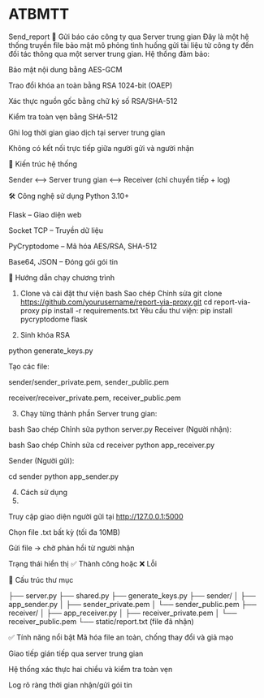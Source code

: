 # ATBMTT
Send_report
📌 Gửi báo cáo công ty qua Server trung gian
Đây là một hệ thống truyền file bảo mật mô phỏng tình huống gửi tài liệu từ công ty đến đối tác thông qua một server trung gian. Hệ thống đảm bảo:

Bảo mật nội dung bằng AES-GCM

Trao đổi khóa an toàn bằng RSA 1024-bit (OAEP)

Xác thực nguồn gốc bằng chữ ký số RSA/SHA-512

Kiểm tra toàn vẹn bằng SHA-512

Ghi log thời gian giao dịch tại server trung gian

Không có kết nối trực tiếp giữa người gửi và người nhận

🧩 Kiến trúc hệ thống

Sender <--> Server trung gian <--> Receiver
          (chỉ chuyển tiếp + log)
          
🛠️ Công nghệ sử dụng
Python 3.10+

Flask – Giao diện web

Socket TCP – Truyền dữ liệu

PyCryptodome – Mã hóa AES/RSA, SHA-512

Base64, JSON – Đóng gói gói tin

🚀 Hướng dẫn chạy chương trình
1. Clone và cài đặt thư viện
bash
Sao chép
Chỉnh sửa
git clone https://github.com/yourusername/report-via-proxy.git
cd report-via-proxy
pip install -r requirements.txt
Yêu cầu thư viện:
pip install pycryptodome flask

2. Sinh khóa RSA

python generate_keys.py

Tạo các file:

sender/sender_private.pem, sender_public.pem

receiver/receiver_private.pem, receiver_public.pem

3. Chạy từng thành phần
Server trung gian:

bash
Sao chép
Chỉnh sửa
python server.py
Receiver (Người nhận):

bash
Sao chép
Chỉnh sửa
cd receiver
python app_receiver.py

Sender (Người gửi):


cd sender
python app_sender.py

4. Cách sử dụng
5. 
Truy cập giao diện người gửi tại http://127.0.0.1:5000

Chọn file .txt bất kỳ (tối đa 10MB)

Gửi file → chờ phản hồi từ người nhận

Trạng thái hiển thị ✅ Thành công hoặc ❌ Lỗi

📂 Cấu trúc thư mục


├── server.py
├── shared.py
├── generate_keys.py
├── sender/
│   ├── app_sender.py
│   ├── sender_private.pem
│   └── sender_public.pem
├── receiver/
│   ├── app_receiver.py
│   ├── receiver_private.pem
│   └── receiver_public.pem
└── static/report.txt (file đã nhận)

✅ Tính năng nổi bật
Mã hóa file an toàn, chống thay đổi và giả mạo

Giao tiếp gián tiếp qua server trung gian

Hệ thống xác thực hai chiều và kiểm tra toàn vẹn

Log rõ ràng thời gian nhận/gửi gói tin

